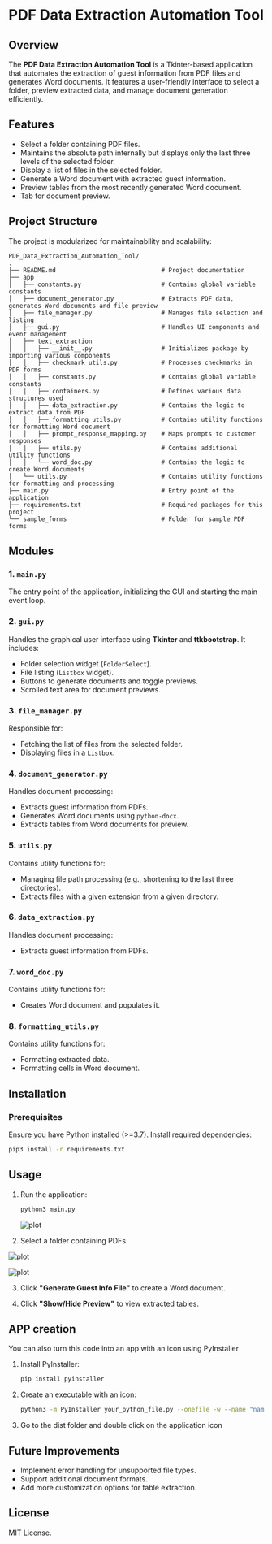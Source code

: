 # PDF Data Extraction Automation Tool

## Overview
The **PDF Data Extraction Automation Tool** is a Tkinter-based application that automates the extraction of guest information from PDF files and generates Word documents. It features a user-friendly interface to select a folder, preview extracted data, and manage document generation efficiently.

## Features
- Select a folder containing PDF files.
- Maintains the absolute path internally but displays only the last three levels of the selected folder.
- Display a list of files in the selected folder.
- Generate a Word document with extracted guest information.
- Preview tables from the most recently generated Word document.
- Tab for document preview.


## Project Structure
The project is modularized for maintainability and scalability:

```
PDF_Data_Extraction_Automation_Tool/
.
├── README.md                             # Project documentation
├── app
│   ├── constants.py                      # Contains global variable constants
│   ├── document_generator.py             # Extracts PDF data, generates Word documents and file preview
│   ├── file_manager.py                   # Manages file selection and listing
│   ├── gui.py                            # Handles UI components and event management
│   ├── text_extraction
│   │   ├── __init__.py                   # Initializes package by importing various components
│   │   ├── checkmark_utils.py            # Processes checkmarks in PDF forms
│   │   ├── constants.py                  # Contains global variable constants
│   │   ├── containers.py                 # Defines various data structures used
│   │   ├── data_extraction.py            # Contains the logic to extract data from PDF
│   │   ├── formatting_utils.py           # Contains utility functions for formatting Word document
│   │   ├── prompt_response_mapping.py    # Maps prompts to customer responses
│   │   ├── utils.py                      # Contains additional utility functions
│   │   └── word_doc.py                   # Contains the logic to create Word documents
│   └── utils.py                          # Contains utility functions for formatting and processing
├── main.py                               # Entry point of the application
├── requirements.txt                      # Required packages for this project
└── sample_forms                          # Folder for sample PDF forms
```

## Modules
### 1. `main.py`
The entry point of the application, initializing the GUI and starting the main event loop.

### 2. `gui.py`
Handles the graphical user interface using **Tkinter** and **ttkbootstrap**. It includes:
- Folder selection widget (`FolderSelect`).
- File listing (`Listbox` widget).
- Buttons to generate documents and toggle previews.
- Scrolled text area for document previews.

### 3. `file_manager.py`
Responsible for:
- Fetching the list of files from the selected folder.
- Displaying files in a `Listbox`.

### 4. `document_generator.py`
Handles document processing:
- Extracts guest information from PDFs.
- Generates Word documents using `python-docx`.
- Extracts tables from Word documents for preview.

### 5. `utils.py`
Contains utility functions for:
- Managing file path processing (e.g., shortening to the last three directories).
- Extracts files with a given extension from a given directory.

### 6. `data_extraction.py`
Handles document processing:
- Extracts guest information from PDFs.

### 7. `word_doc.py`
Contains utility functions for:
- Creates Word document and populates it.

### 8. `formatting_utils.py`
Contains utility functions for:
- Formatting extracted data.
- Formatting cells in Word document.

## Installation
### Prerequisites
Ensure you have Python installed (>=3.7). Install required dependencies:

```sh
pip3 install -r requirements.txt
```

## Usage
1. Run the application:
   ```sh
   python3 main.py
   ```
   ![plot](./images/application_homepage.png)

2. Select a folder containing PDFs.

![plot](./images/application_browse_files.png)

![plot](./images/application_browse_files2.png)

3. Click **"Generate Guest Info File"** to create a Word document.

4. Click **"Show/Hide Preview"** to view extracted tables.

## APP creation
You can also turn this code into an app with an icon using PyInstaller

1. Install PyInstaller:
   ```sh
   pip install pyinstaller
   ```
2. Create an executable with an icon:
   ```sh
   python3 -m PyInstaller your_python_file.py --onefile -w --name "name_of_the_application"
   ```
3. Go to the dist folder and double click on the application icon

## Future Improvements
- Implement error handling for unsupported file types.
- Support additional document formats.
- Add more customization options for table extraction.

## License
MIT License.


